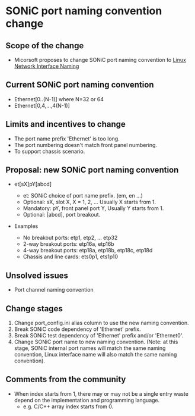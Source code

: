 # SONiC port naming convention change #

## Scope of the change ##

- Micorsoft proposes to change SONiC port naming convention to [Linux Network Interface Naming](http://tdt.rocks/linux_network_interface_naming.html)

## Current SONiC port naming convention ##
- Ethernet[0..(N-1)]       where N=32 or 64
- Ethernet[0,4,...,4(N-1)]

## Limits and incentives to change ##
- The port name prefix 'Ethernet' is too long.
- The port numbering doesn't match front panel numbering.
- To support chassis scenario.

## Proposal: new SONiC port naming convention ##
- et[sX]pY[abcd]
  - et: SONiC choice of port name prefix. (em, en ...)
  - Optional:  sX, slot X, X = 1, 2, ... Usually X starts from 1.
  - Mandatory: pY, front panel port Y, Usually Y starts from 1.
  - Optional:  [abcd], port breakout.

- Examples
  - No breakout ports: etp1, etp2, ... etp32
  - 2-way breakout ports: etp16a, etp16b
  - 4-way breakout ports: etp18a, etp18b, etp18c, etp18d
  - Chassis and line cards: ets0p1, ets1p10

## Unsolved issues ##
- Port channel naming convention

## Change stages ##
1. Change port_config.ini alias column to use the new naming convention.
2. Break SONiC code dependency of 'Ethernet' prefix.
3. Break SONiC test dependency of 'Ethernet' prefix and/or 'Ethernet0'.
4. Change SONiC port name to new naming convention.
   (Note: at this stage, SONiC internal port names will match the same naming convention,
          Linux interface name will also match the same naming convention).

## Comments from the community ##
- When index starts from 1, there may or may not be a single entry waste depend on the implementation and programming language.
  - e.g. C/C++ array index starts from 0.


